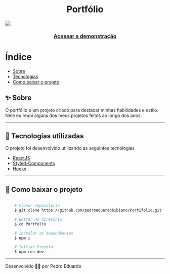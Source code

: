 <h1 align="center">
    Portfólio
</h1>
    <img src="https://ik.imagekit.io/q0kcgvjhl8/prt.jpg?updatedAt=1681446063469">


<h3 align="center">
    <a href="https://portfolio-pedrobibiano.netlify.app/">Acessar a demonstração</a>
</h3>


# Índice

- [Sobre](#✨-sobre)
- [Tecnologias](#🚀-tecnologias-utilizadas)
- [Como baixar o projeto](#📁-como-baixar-o-projeto)

## ✨ Sobre

O portfólio é um projeto criado para destacar minhas habilidades e estilo. Nele eu reuni alguns dos meus projetos feitos ao longo dos anos.

---

## 🚀 Tecnologias utilizadas

O projeto foi desenvolvido utilizando as seguintes tecnologias

- [ReactJS](https://react.dev/)
- [Styled-Components](https://styled-components.com/)
- [Hooks](https://legacy.reactjs.org/docs/hooks-intro.html)

---

## 📁 Como baixar o projeto

```bash

    # Clonar repositório
    $ git clone https://github.com/pedroeduardobibiano/Portifolio.git

    # Entrar no diretório
    $ cd Portfolio

    # Instalar as dependências
    $ npm i

    # Iniciar Projeto
    $ npm run dev

```

---
Desenvolvido 👨‍💻 por Pedro Eduardo
